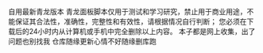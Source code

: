 自用最新青龙版本 青龙面板脚本仅用于测试和学习研究，禁止用于商业用途，不能保证其合法性，准确性，完整性和有效性，请根据情况自行判断； 您必须在下载后的24小时内从计算机或手机中完全删除以上内容。 本子都是网上收集，出了问题也别找我 仓库随缘更新心情不好随缘删库跑
